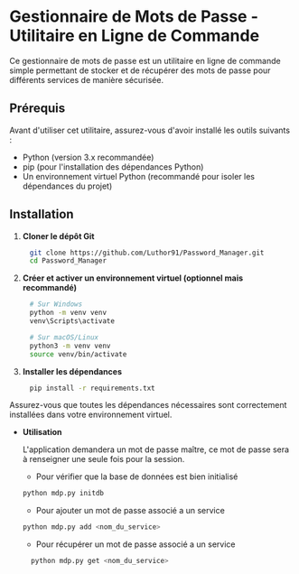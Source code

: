 # Gestionnaire de Mots de Passe - Utilitaire en Ligne de Commande

Ce gestionnaire de mots de passe est un utilitaire en ligne de commande simple permettant de stocker et de récupérer des mots de passe pour différents services de manière sécurisée.

## Prérequis

Avant d'utiliser cet utilitaire, assurez-vous d'avoir installé les outils suivants :

- Python (version 3.x recommandée)
- pip (pour l'installation des dépendances Python)
- Un environnement virtuel Python (recommandé pour isoler les dépendances du projet)

## Installation
  1. **Cloner le dépôt Git**

   ```bash
        git clone https://github.com/Luthor91/Password_Manager.git
        cd Password_Manager
   ```

  2. **Créer et activer un environnement virtuel (optionnel mais recommandé)**
   ```bash
        # Sur Windows
        python -m venv venv
        venv\Scripts\activate

        # Sur macOS/Linux
        python3 -m venv venv
        source venv/bin/activate
   ```
  3. **Installer les dépendances**

   ```bash
        pip install -r requirements.txt
   ```

Assurez-vous que toutes les dépendances nécessaires sont correctement installées dans votre environnement virtuel.

- **Utilisation**

    L'application demandera un mot de passe maître, ce mot de passe sera à renseigner une seule fois pour la session.

  - Pour vérifier que la base de données est bien initialisé 
  ```python
  python mdp.py initdb
  ```
  - Pour ajouter un mot de passe associé a un service
  ```python
  python mdp.py add <nom_du_service>
  ```
  - Pour récupérer un mot de passe associé a un service
  ```python
    python mdp.py get <nom_du_service>
  ```
